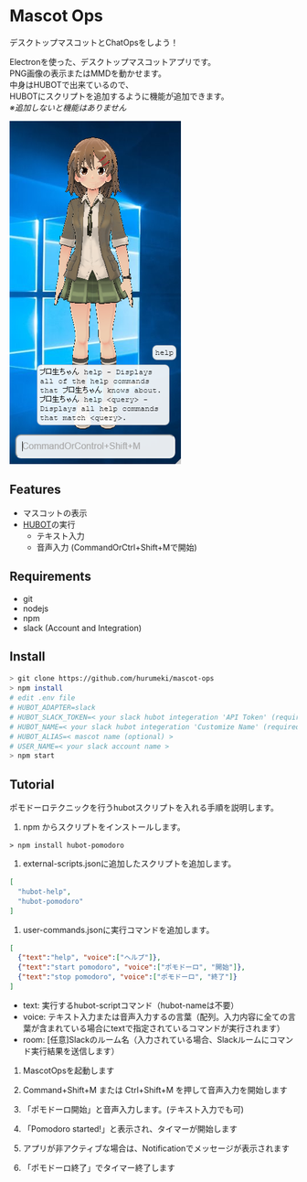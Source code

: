 # Mascot Ops
デスクトップマスコットとChatOpsをしよう！

Electronを使った、デスクトップマスコットアプリです。  
PNG画像の表示またはMMDを動かせます。  
中身はHUBOTで出来ているので、  
HUBOTにスクリプトを追加するように機能が追加できます。  
_※追加しないと機能はありません_

![スクリーンショット](./screenshot.png "スクリーンショット")

## Features
* マスコットの表示
* [HUBOT](https://hubot.github.com/)の実行
  * テキスト入力
  * 音声入力 (CommandOrCtrl+Shift+Mで開始)

## Requirements
* git
* nodejs
* npm
* slack (Account and Integration)

## Install
```sh
> git clone https://github.com/hurumeki/mascot-ops
> npm install
# edit .env file
# HUBOT_ADAPTER=slack
# HUBOT_SLACK_TOKEN=< your slack hubot integeration 'API Token' (required) >
# HUBOT_NAME=< your slack hubot integeration 'Customize Name' (required) >
# HUBOT_ALIAS=< mascot name (optional) >
# USER_NAME=< your slack account name >
> npm start
```

## Tutorial
ポモドーロテクニックを行うhubotスクリプトを入れる手順を説明します。  

1. npm からスクリプトをインストールします。
  ```
  > npm install hubot-pomodoro
  ```

1. external-scripts.jsonに追加したスクリプトを追加します。  
  ```external-scripts.json
  [
    "hubot-help",
    "hubot-pomodoro"
  ]
  ```


1. user-commands.jsonに実行コマンドを追加します。
  ```user-commands.json
  [
    {"text":"help", "voice":["ヘルプ"]},
    {"text":"start pomodoro", "voice":["ポモドーロ", "開始"]},
    {"text":"stop pomodoro", "voice":["ポモドーロ", "終了"]}
  ]
  ```
  * text: 実行するhubot-scriptコマンド（hubot-nameは不要）
  * voice: テキスト入力または音声入力するの言葉（配列。入力内容に全ての言葉が含まれている場合にtextで指定されているコマンドが実行されます）
  * room: [任意]Slackのルーム名（入力されている場合、Slackルームにコマンド実行結果を送信します）

1. MascotOpsを起動します

1. Command+Shift+M または Ctrl+Shift+M を押して音声入力を開始します

1. 「ポモドーロ開始」と音声入力します。(テキスト入力でも可)

1. 「Pomodoro started!」と表示され、タイマーが開始します

1. アプリが非アクティブな場合は、Notificationでメッセージが表示されます

1. 「ポモドーロ終了」でタイマー終了します
